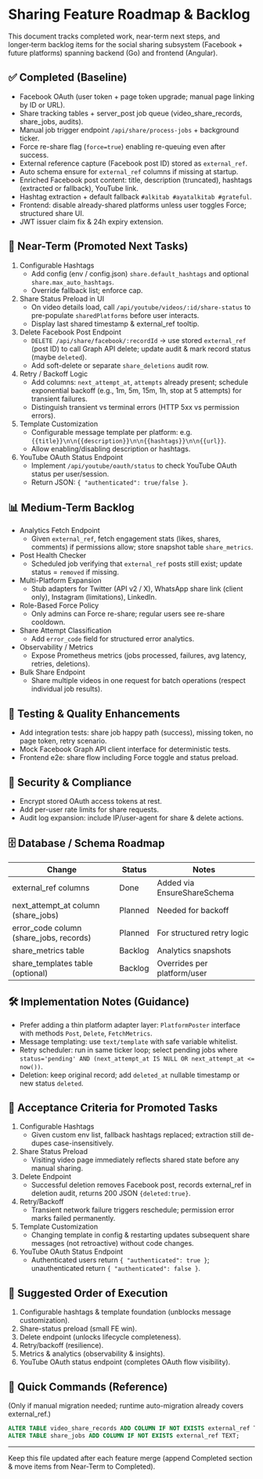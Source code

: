 # Sharing Feature Roadmap & Backlog

This document tracks completed work, near-term next steps, and longer‑term backlog items for the social sharing subsystem (Facebook + future platforms) spanning backend (Go) and frontend (Angular).

## ✅ Completed (Baseline)
- Facebook OAuth (user token + page token upgrade; manual page linking by ID or URL).
- Share tracking tables + server_post job queue (video_share_records, share_jobs, audits).
- Manual job trigger endpoint `/api/share/process-jobs` + background ticker.
- Force re-share flag (`force=true`) enabling re-queuing even after success.
- External reference capture (Facebook post ID) stored as `external_ref`.
- Auto schema ensure for `external_ref` columns if missing at startup.
- Enriched Facebook post content: title, description (truncated), hashtags (extracted or fallback), YouTube link.
- Hashtag extraction + default fallback `#alkitab #ayatalkitab #grateful`.
- Frontend: disable already-shared platforms unless user toggles Force; structured share UI.
- JWT issuer claim fix & 24h expiry extension.

## 🚀 Near-Term (Promoted Next Tasks)
1. Configurable Hashtags
   - Add config (env / config.json) `share.default_hashtags` and optional `share.max_auto_hashtags`.
   - Override fallback list; enforce cap.
2. Share Status Preload in UI
   - On video details load, call `/api/youtube/videos/:id/share-status` to pre-populate `sharedPlatforms` before user interacts.
   - Display last shared timestamp & external_ref tooltip.
3. Delete Facebook Post Endpoint
   - `DELETE /api/share/facebook/:recordId` -> use stored `external_ref` (post ID) to call Graph API delete; update audit & mark record status (maybe `deleted`).
   - Add soft-delete or separate `share_deletions` audit row.
4. Retry / Backoff Logic
   - Add columns: `next_attempt_at`, `attempts` already present; schedule exponential backoff (e.g., 1m, 5m, 15m, 1h, stop at 5 attempts) for transient failures.
   - Distinguish transient vs terminal errors (HTTP 5xx vs permission errors).
5. Template Customization
   - Configurable message template per platform: e.g. `{{title}}\n\n{{description}}\n\n{{hashtags}}\n\n{{url}}`.
   - Allow enabling/disabling description or hashtags.
6. YouTube OAuth Status Endpoint
   - Implement `/api/youtube/oauth/status` to check YouTube OAuth status per user/session.
   - Return JSON: `{ "authenticated": true/false }`.

## 📊 Medium-Term Backlog
- Analytics Fetch Endpoint
  - Given `external_ref`, fetch engagement stats (likes, shares, comments) if permissions allow; store snapshot table `share_metrics`.
- Post Health Checker
  - Scheduled job verifying that `external_ref` posts still exist; update status = `removed` if missing.
- Multi-Platform Expansion
  - Stub adapters for Twitter (API v2 / X), WhatsApp share link (client only), Instagram (limitations), LinkedIn.
- Role-Based Force Policy
  - Only admins can Force re-share; regular users see re-share cooldown.
- Share Attempt Classification
  - Add `error_code` field for structured error analytics.
- Observability / Metrics
  - Expose Prometheus metrics (jobs processed, failures, avg latency, retries, deletions).
- Bulk Share Endpoint
  - Share multiple videos in one request for batch operations (respect individual job results).

## 🧪 Testing & Quality Enhancements
- Add integration tests: share job happy path (success), missing token, no page token, retry scenario.
- Mock Facebook Graph API client interface for deterministic tests.
- Frontend e2e: share flow including Force toggle and status preload.

## 🔐 Security & Compliance
- Encrypt stored OAuth access tokens at rest.
- Add per-user rate limits for share requests.
- Audit log expansion: include IP/user-agent for share & delete actions.

## 🗄️ Database / Schema Roadmap
| Change | Status | Notes |
|--------|--------|-------|
| external_ref columns | Done | Added via EnsureShareSchema |
| next_attempt_at column (share_jobs) | Planned | Needed for backoff |
| error_code column (share_jobs, records) | Planned | For structured retry logic |
| share_metrics table | Backlog | Analytics snapshots |
| share_templates table (optional) | Backlog | Overrides per platform/user |

## 🛠 Implementation Notes (Guidance)
- Prefer adding a thin platform adapter layer: `PlatformPoster` interface with methods `Post`, `Delete`, `FetchMetrics`.
- Message templating: use `text/template` with safe variable whitelist.
- Retry scheduler: run in same ticker loop; select pending jobs where `status='pending' AND (next_attempt_at IS NULL OR next_attempt_at <= now())`.
- Deletion: keep original record; add `deleted_at` nullable timestamp or new status `deleted`.

## 🧾 Acceptance Criteria for Promoted Tasks
1. Configurable Hashtags
   - Given custom env list, fallback hashtags replaced; extraction still de-dupes case-insensitively.
2. Share Status Preload
   - Visiting video page immediately reflects shared state before any manual sharing.
3. Delete Endpoint
   - Successful deletion removes Facebook post, records external_ref in deletion audit, returns 200 JSON `{deleted:true}`.
4. Retry/Backoff
   - Transient network failure triggers reschedule; permission error marks failed permanently.
5. Template Customization
   - Changing template in config & restarting updates subsequent share messages (not retroactive) without code changes.
6. YouTube OAuth Status Endpoint
   - Authenticated users return `{ "authenticated": true }`; unauthenticated return `{ "authenticated": false }`.

## 🧭 Suggested Order of Execution
1. Configurable hashtags & template foundation (unblocks message customization).
2. Share-status preload (small FE win).
3. Delete endpoint (unlocks lifecycle completeness).
4. Retry/backoff (resilience).
5. Metrics & analytics (observability & insights).
6. YouTube OAuth status endpoint (completes OAuth flow visibility).

## 📝 Quick Commands (Reference)
(Only if manual migration needed; runtime auto-migration already covers external_ref.)
```sql
ALTER TABLE video_share_records ADD COLUMN IF NOT EXISTS external_ref TEXT;
ALTER TABLE share_jobs ADD COLUMN IF NOT EXISTS external_ref TEXT;
```

---
Keep this file updated after each feature merge (append Completed section & move items from Near-Term to Completed).
